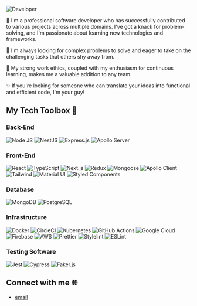 ![Developer](https://github.com/Yehor-gato/Yehor-gato/assets/140712098/5081d730-73e9-4c1f-9f80-95110a50d09b)

🚀 I'm a professional software developer who has successfully contributed to various projects across multiple domains. I've got a knack for problem-solving, and I'm passionate about learning new technologies and frameworks.

🤔 I'm always looking for complex problems to solve and eager to take on the challenging tasks that others shy away from.

💼 My strong work ethics, coupled with my enthusiasm for continuous learning, makes me a valuable addition to any team.

✨ If you're looking for someone who can translate your ideas into functional and efficient code, I'm your guy!


## My Tech Toolbox 🧰

### Back-End

![Node JS](https://img.shields.io/badge/Node.js-339933?style=for-the-badge&logo=nodedotjs&logoColor=white)
![NestJS](https://img.shields.io/badge/nestjs-%23E0234E.svg?style=for-the-badge&logo=nestjs&logoColor=white)
![Express.js](https://img.shields.io/badge/express.js-%23404d59.svg?style=for-the-badge&logo=express&logoColor=%2361DAFB)
![Apollo Server](https://img.shields.io/badge/-Apollo_Server-311C87?style=for-the-badge&logo=apollo-graphql)


### Front-End

![React](https://img.shields.io/badge/React-20232A?style=for-the-badge&logo=react&logoColor=61DAFB)
![TypeScript](https://img.shields.io/badge/TypeScript-007ACC?style=for-the-badge&logo=typescript&logoColor=white)
![Next.js](https://img.shields.io/badge/Next-black?style=for-the-badge&logo=next.js&logoColor=white)
![Redux](https://img.shields.io/badge/Redux-593D88?style=for-the-badge&logo=redux&logoColor=white)
![Mongoose](https://img.shields.io/badge/Mongoose-880000?style=for-the-badge&logo=mongoose&logoColor=white)
![Apollo Client](https://img.shields.io/badge/-Apollo_Client-311C87?style=for-the-badge&logo=apollo-graphql)
![Tailwind](https://img.shields.io/badge/Tailwind_CSS-38B2AC?style=for-the-badge&logo=tailwind-css&logoColor=white)
![Material UI](https://img.shields.io/badge/material%20ui-%230081cb.svg?logo=material-ui&logoColor=white&style=for-the-badge)
![Styled Components](https://img.shields.io/badge/styled--components-DB7093?style=for-the-badge&logo=styled-components&logoColor=white)


### Database

![MongoDB](https://img.shields.io/badge/MongoDB-%234ea94b.svg?style=for-the-badge&logo=mongodb&logoColor=white)
![PostgreSQL](https://img.shields.io/badge/postgres-%23316192.svg?style=for-the-badge&logo=postgresql&logoColor=white)


### Infrastructure

![Docker](https://img.shields.io/badge/docker-%230db7ed.svg?style=for-the-badge&logo=docker&logoColor=white)
![CircleCI](https://img.shields.io/badge/circle%20ci-%23161616.svg?style=for-the-badge&logo=circleci&logoColor=white)
![Kubernetes](https://img.shields.io/badge/kubernetes-%23326ce5.svg?style=for-the-badge&logo=kubernetes&logoColor=white)
![GitHub Actions](https://img.shields.io/badge/github%20actions-%232671E5.svg?style=for-the-badge&logo=githubactions&logoColor=white)
![Google Cloud](https://img.shields.io/badge/Google%20Cloud-%234285F4?style=for-the-badge&logo=google-cloud)
![Firebase](https://img.shields.io/badge/Firebase-039BE5?style=for-the-badge&logo=Firebase&logoColor=white)
![AWS](https://img.shields.io/badge/AWS-%23FF9900.svg?style=for-the-badge&logo=amazon-aws&logoColor=white)
![Prettier](https://img.shields.io/badge/Prettier-F7B93E?style=for-the-badge&logo=prettier&logoColor=white)
![Stylelint](https://img.shields.io/badge/stylelint-000?style=for-the-badge&logo=stylelint&logoColor=white)
![ESLint](https://img.shields.io/badge/ESLint-4B3263?style=for-the-badge&logo=eslint&logoColor=white)


### Testing Software

![Jest](https://img.shields.io/badge/-jest-%23C21325?style=for-the-badge&logo=jest&logoColor=white)
![Cypress](https://img.shields.io/badge/cypress-%2317202C.svg?style=for-the-badge&logo=cypress&logoColor=white)
![Faker.js](https://img.shields.io/badge/Faker.js-92A8D1?style=for-the-badge&logo=javascript&logoColor=black)

## Connect with me 🌐
- [email](mailto:gatodeldoctor@gmail.com)
